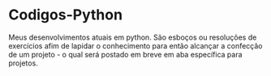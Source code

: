 # Codigos-Python
Meus desenvolvimentos atuais em python.
São esboços ou resoluções de exercícios afim de lapidar o conhecimento para então alcançar a confecção de um projeto - 
o qual será postado em breve em aba específica para projetos.
